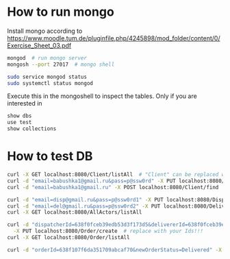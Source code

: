 # How to run mongo

Install mongo according to 
https://www.moodle.tum.de/pluginfile.php/4245898/mod_folder/content/0/Exercise_Sheet_03.pdf

```bash
mongod  # run mongo server
mongosh --port 27017  # mongo shell

sudo service mongod status
sudo systemctl status mongod
```

Execute this in the mongoshell to inspect the tables. Only if you are interested in
```bash
show dbs
use test
show collections

```

# How to test DB
```bash
curl -X GET localhost:8080/Client/listAll  # "Client" can be replaced with "Dispatcher","Deliverer" or "AllActors"
curl -d "email=babushka1@gmail.ru&pass=p@ssw0rd" -X PUT localhost:8080/Client/create
curl -d "email=babushka1@gmail.ru" -X POST localhost:8080/Client/find

curl -d "email=disp@gmail.ru&pass=p@ssw0rd1" -X PUT localhost:8080/Dispatcher/create
curl -d "email=del@gmail.ru&pass=p@ssw0rd2" -X PUT localhost:8080/Deliverer/create
curl -X GET localhost:8080/AllActors/listAll

curl -d "dispatcherId=638f0fceb39edb53d3f173d5&delivererId=638f0fceb39edb53d3f173d6&clientId=638f0fc1b39edb53d3f173d4&street=ErsteStraße" \
  -X PUT localhost:8080/Order/create  # replace with your Ids!!!
curl -X GET localhost:8080/Order/listAll

curl -d "orderId=638f107f6da351709abcaf70&newOrderStatus=Delivered" -X PUT localhost:8080/Order/updateOrderStatus
```
